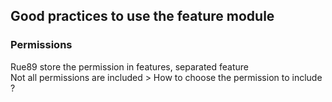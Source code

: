 ## Good practices to use the feature module

### Permissions
Rue89 store the permission in features, separated feature   
Not all permissions are included > How to choose the permission to include ?